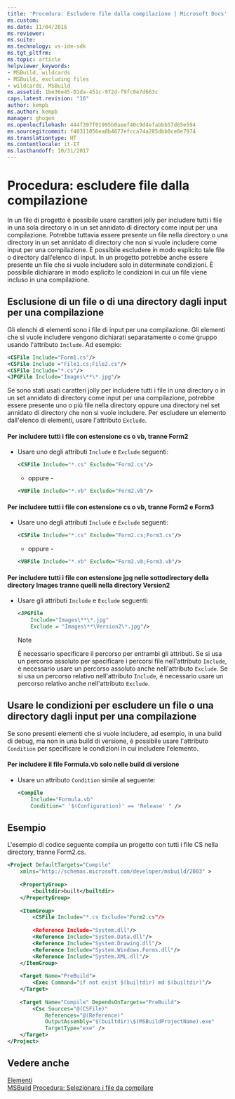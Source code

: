 ```yaml
---
title: 'Procedura: Escludere file dalla compilazione | Microsoft Docs'
ms.custom: 
ms.date: 11/04/2016
ms.reviewer: 
ms.suite: 
ms.technology: vs-ide-sdk
ms.tgt_pltfrm: 
ms.topic: article
helpviewer_keywords:
- MSBuild, wildcards
- MSBuild, excluding files
- wildcards, MSBuild
ms.assetid: 1be36e45-01da-451c-972d-f9fc0e7d663c
caps.latest.revision: "16"
author: kempb
ms.author: kempb
manager: ghogen
ms.openlocfilehash: 444f397f01995b0aeef40c9d4efabbb57d65e594
ms.sourcegitcommit: f40311056ea0b4677efcca74a285dbb0ce0e7974
ms.translationtype: HT
ms.contentlocale: it-IT
ms.lasthandoff: 10/31/2017
---
```

# <a name="how-to-exclude-files-from-the-build"></a>Procedura: escludere file dalla compilazione
In un file di progetto è possibile usare caratteri jolly per includere tutti i file in una sola directory o in un set annidato di directory come input per una compilazione. Potrebbe tuttavia essere presente un file nella directory o una directory in un set annidato di directory che non si vuole includere come input per una compilazione. È possibile escludere in modo esplicito tale file o directory dall'elenco di input. In un progetto potrebbe anche essere presente un file che si vuole includere solo in determinate condizioni. È possibile dichiarare in modo esplicito le condizioni in cui un file viene incluso in una compilazione.  
  
## <a name="excluding-a-file-or-directory-from-the-inputs-for-a-build"></a>Esclusione di un file o di una directory dagli input per una compilazione  
 Gli elenchi di elementi sono i file di input per una compilazione. Gli elementi che si vuole includere vengono dichiarati separatamente o come gruppo usando l'attributo `Include`. Ad esempio:  
  
```xml  
<CSFile Include="Form1.cs"/>  
<CSFile Include ="File1.cs;File2.cs"/>  
<CSFile Include="*.cs"/>  
<JPGFile Include="Images\**\*.jpg"/>  
```  
  
 Se sono stati usati caratteri jolly per includere tutti i file in una directory o in un set annidato di directory come input per una compilazione, potrebbe essere presente uno o più file nella directory oppure una directory nel set annidato di directory che non si vuole includere. Per escludere un elemento dall'elenco di elementi, usare l'attributo `Exclude`.  
  
#### <a name="to-include-all-cs-or-vb-files-except-form2"></a>Per includere tutti i file con estensione cs o vb, tranne Form2  
  
-   Usare uno degli attributi `Include` e `Exclude` seguenti:  
  
    ```xml  
    <CSFile Include="*.cs" Exclude="Form2.cs"/>  
    ```  
  
     - oppure -  
  
    ```xml  
    <VBFile Include="*.vb" Exclude="Form2.vb"/>  
    ```  
  
#### <a name="to-include-all-cs-or-vb-files-except-form2-and-form3"></a>Per includere tutti i file con estensione cs o vb, tranne Form2 e Form3  
  
-   Usare uno degli attributi `Include` e `Exclude` seguenti:  
  
    ```xml  
    <CSFile Include="*.cs" Exclude="Form2.cs;Form3.cs"/>  
    ```  
  
     - oppure -  
  
    ```xml  
    <VBFile Include="*.vb" Exclude="Form2.vb;Form3.vb"/>  
    ```  
  
#### <a name="to-include-all-jpg-files-in-subdirectories-of-the-images-directory-except-those-in-the-version2-directory"></a>Per includere tutti i file con estensione jpg nelle sottodirectory della directory Images tranne quelli nella directory Version2  
  
-   Usare gli attributi `Include` e `Exclude` seguenti:  
  
    ```xml  
    <JPGFile  
        Include="Images\**\*.jpg"  
        Exclude = "Images\**\Version2\*.jpg"/>  
    ```  
  
    > [!NOTE]
    >  È necessario specificare il percorso per entrambi gli attributi. Se si usa un percorso assoluto per specificare i percorsi file nell'attributo `Include`, è necessario usare un percorso assoluto anche nell'attributo `Exclude`. Se si usa un percorso relativo nell'attributo `Include`, è necessario usare un percorso relativo anche nell'attributo `Exclude`.  
  
## <a name="using-conditions-to-exclude-a-file-or-directory-from-the-inputs-for-a-build"></a>Usare le condizioni per escludere un file o una directory dagli input per una compilazione  
 Se sono presenti elementi che si vuole includere, ad esempio, in una build di debug, ma non in una build di versione, è possibile usare l'attributo `Condition` per specificare le condizioni in cui includere l'elemento.  
  
#### <a name="to-include-the-file-formulavb-only-in-release-builds"></a>Per includere il file Formula.vb solo nelle build di versione  
  
-   Usare un attributo `Condition` simile al seguente:  
  
    ```xml  
    <Compile  
        Include="Formula.vb"  
        Condition=" '$(Configuration)' == 'Release' " />  
    ```  
  
## <a name="example"></a>Esempio  
 L'esempio di codice seguente compila un progetto con tutti i file CS nella directory, tranne Form2.cs.  
  
```xml  
<Project DefaultTargets="Compile"  
    xmlns="http://schemas.microsoft.com/developer/msbuild/2003" >  
  
    <PropertyGroup>  
        <builtdir>built</builtdir>  
    </PropertyGroup>  
  
    <ItemGroup>  
        <CSFile Include="*.cs Exclude="Form2.cs"/>  
  
        <Reference Include="System.dll"/>  
        <Reference Include="System.Data.dll"/>  
        <Reference Include="System.Drawing.dll"/>  
        <Reference Include="System.Windows.Forms.dll"/>  
        <Reference Include="System.XML.dll"/>  
    </ItemGroup>  
  
    <Target Name="PreBuild">  
        <Exec Command="if not exist $(builtdir) md $(builtdir)"/>  
    </Target>  
  
    <Target Name="Compile" DependsOnTargets="PreBuild">  
        <Csc Sources="@(CSFile)"  
            References="@(Reference)"  
            OutputAssembly="$(builtdir)\$(MSBuildProjectName).exe"  
            TargetType="exe" />  
    </Target>  
</Project>  
```  
  
## <a name="see-also"></a>Vedere anche  
 [Elementi](../msbuild/msbuild-items.md)   
 [MSBuild](../msbuild/msbuild.md) [Procedura: Selezionare i file da compilare](../msbuild/how-to-select-the-files-to-build.md)